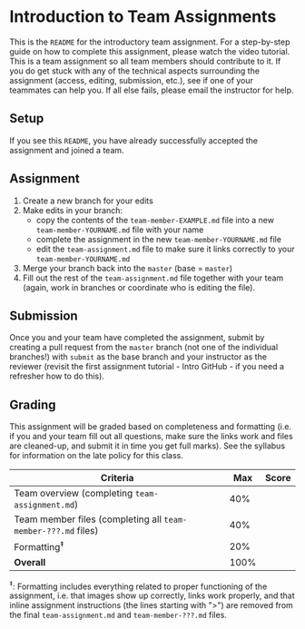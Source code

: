 # Introduction to Team Assignments

This is the `README` for the introductory team assignment. For a step-by-step guide on how to complete this assignment, please watch the video tutorial. This is a team assignment so all team members should contribute to it. If you do get stuck with any of the technical aspects surrounding the assignment (access, editing, submission, etc.), see if one of your teammates can help you. If all else fails, please email the instructor for help.

## Setup

If you see this `README`, you have already successfully accepted the assignment and joined a team.

## Assignment

 1. Create a new branch for your edits
 2. Make edits in your branch:
    - copy the contents of the `team-member-EXAMPLE.md` file into a new `team-member-YOURNAME.md` file with your name
    - complete the assignment in the new `team-member-YOURNAME.md` file
    - edit the `team-assignment.md` file to make sure it links correctly to your `team-member-YOURNAME.md`
 3. Merge your branch back into the `master` (base = `master`)
 4. Fill out the rest of the `team-assignment.md` file together with your team (again, work in branches or coordinate who is editing the file).

## Submission

Once you and your team have completed the assignment, submit by creating a pull request from the `master` branch (not one of the individual branches!) with `submit` as the base branch and your instructor as the reviewer (revisit the first assignment tutorial - Intro GitHub - if you need a refresher how to do this).

## Grading

This assignment will be graded based on completeness and formatting (i.e. if you and your team fill out all questions, make sure the links work and files are cleaned-up, and submit it in time you get full marks). See the syllabus for information on the late policy for this class.

Criteria                                                       | Max  | Score
---------------------------------------------------------------|------|------
Team overview (completing `team-assignment.md`)                | 40%  |
Team member files (completing all  `team-member-???.md` files) | 40%  |
Formatting<sup>‡</sup>                                         | 20%  |
**Overall**                                                    | 100% |

<sup>‡</sup>: Formatting includes everything related to proper functioning of the assignment, i.e. that images show up correctly, links work properly, and that inline assignment instructions (the lines starting with ">") are removed from the final `team-assignment.md` and `team-member-???.md` files. 
